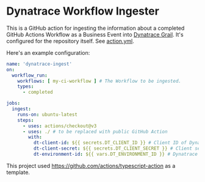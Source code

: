 # Dynatrace Workflow Ingester

This is a GitHub action for ingesting the information about a completed GitHub Actions Workflow
as a Business Event into [Dynatrace Grail](https://www.dynatrace.com/monitoring/platform/dynatrace-grail/). It's
configured for the repository itself.
See [action.yml](https://github.com/Dynatrace/github-actions-ingester/blob/main/action.yml).

Here's an example configuration:

```yaml
name: 'dynatrace-ingest'
on:
  workflow_run:
    workflows: [ my-ci-workflow ] # The Workflow to be ingested.
    types:
      - completed

jobs:
  ingest:
    runs-on: ubuntu-latest
    steps:
      - uses: actions/checkout@v3
      - uses: ./ # to be replaced with public GitHub Action
        with:
          dt-client-id: ${{ secrets.DT_CLIENT_ID }} # Client ID of Dynatrace OAuth Client
          dt-client-secret: ${{ secrets.DT_CLIENT_SECRET }} # Client secret of Dynatrace OAuth Client
          dt-environment-id: ${{ vars.DT_ENVIRONMENT_ID }} # Dynatrace Environment ID
```

This project used https://github.com/actions/typescript-action as a template.
